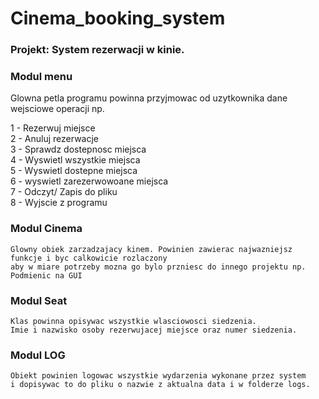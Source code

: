 # Cinema_booking_system

### Projekt: System rezerwacji w kinie.

### Modul menu

Glowna petla programu powinna przyjmowac od uzytkownika dane wejsciowe operacji np.

1 - Rezerwuj miejsce  
2 - Anuluj rezerwacje  
3 - Sprawdz dostepnosc miejsca  
4 - Wyswietl wszystkie miejsca  
5 - Wyswietl dostepne miejsca  
6 - wyswietl zarezerwowoane miejsca  
7 - Odczyt/ Zapis do pliku  
8 - Wyjscie z programu

### Modul Cinema
    Glowny obiek zarzadzajacy kinem. Powinien zawierac najwazniejsz funkcje i byc calkowicie rozlaczony
    aby w miare potrzeby mozna go bylo przniesc do innego projektu np. Podmienic na GUI

### Modul Seat

    Klas powinna opisywac wszystkie wlasciowosci siedzenia.
    Imie i nazwisko osoby rezerwujacej miejsce oraz numer siedzenia.

### Modul LOG
    Obiekt powinien logowac wszystkie wydarzenia wykonane przez system
    i dopisywac to do pliku o nazwie z aktualna data i w folderze logs.

